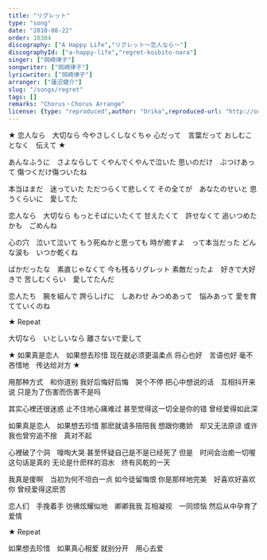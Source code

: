 ```yaml
---
title: "リグレット"
type: "song"
date: "2010-08-22"
order: 10304
discography: ["A Happy Life","リグレット～恋人なら～"]
discographyId: ["a-happy-life","regret-koibito-nara"]
singer: ["岡崎律子"]
songwriter: ["岡崎律子"]
lyricwriter: ["岡崎律子"]
arranger: ["蓮沼健介"]
slug: "/songs/regret"
tags: []
remarks: "Chorus・Chorus Arrange"
license: {type: "reproduced",author: "Orika",reproduced-url: "http://orikamushi.myweb.hinet.net/",reproduced-website: "織歌蟲網站"}
---
```


★ 恋人なら　大切なら 
今やさしくしなくちゃ 
心だって　言葉だって 
おしむことなく　伝えて ★ 

あんなふうに　さよならして 
くやんでくやんで泣いた 
思いのだけ　ぶつけあって 
傷つくだけ傷ついたね 

本当はまだ　迷っていた 
ただつらくて悲しくて 
その全てが　あなたのせいと 
思うくらいに　愛してた 

恋人なら　大切なら 
もっとそばにいたくて 
甘えたくて　許せなくて 
追いつめたかも　ごめんね 

心の穴　泣いて泣いて 
もう死ぬかと思っても 
時が癒すよ　って本当だった 
どんな涙も　いつか乾くね 

ばかだったな　素直じゃなくて 
今も残るリグレット 
素敵だったよ　好きで大好きで 
苦しむくらい　愛してたんだ 

恋人たち　腕を組んで 
誇らしげに　しあわせ 
みつめあって　悩みあって 
愛を育てていくのね

★ Repeat 

大切なら　いとしいなら 
離さないで愛して

<!-- 翻译 -->

★ 如果真是恋人　如果想去珍惜 
现在就必须更温柔点 
将心也好　言语也好 
毫不吝惜地　传达给对方 ★ 

用那种方式　和你道别 
我好后悔好后悔　哭个不停 
把心中想说的话　互相抖开来说 
只是为了伤害而伤害不是吗 

其实心裡还很迷惑 
止不住地心痛难过 
甚至觉得这一切全是你的错 
曾经爱得如此深 

如果真是恋人　如果想去珍惜 
那麽就请多陪陪我 
想跟你撒娇　却又无法原谅 
或许我也曾穷追不捨　真对不起 

心裡破了个洞　嚎啕大哭 
甚至怀疑自己是不是已经死了 
但是　时间会治癒一切喔　这句话是真的 
无论是什麽样的泪水　终有风乾的一天 

我真是傻啊　当初为何不坦白一点 
如今徒留悔恨 
你是那样地完美　好喜欢好喜欢你 
曾经爱得这麽苦 

恋人们　手挽着手 
彷彿炫耀似地　卿卿我我 
互相凝视　一同烦恼 
然后从中孕育了爱情 

★ Repeat 

如果想去珍惜　如果真心相爱 
就别分开　用心去爱
